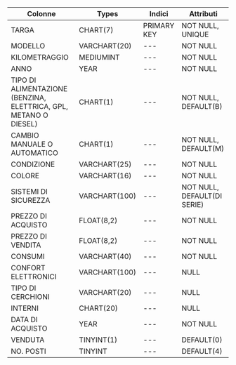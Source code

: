 <!-- Vi chiediamo di immaginare la struttura di una tabella per memorizzare tutti i dati riguardanti delle auto usate messe in vendita da un concessionario!
Elencate le colonne, poi pensate ai tipi di dati corretti per ciascuna colonna. Infine, identificate la primary key ed assegnate gli attributi appropriati -->

| Colonne                                                          | Types         | Indici      | Attributi                   |
| ---------------------------------------------------------------- | ------------- | ----------- | --------------------------- |
| TARGA                                                            | CHART(7)      | PRIMARY KEY | NOT NULL, UNIQUE            |
| MODELLO                                                          | VARCHART(20)  | ---         | NOT NULL                    |
| KILOMETRAGGIO                                                    | MEDIUMINT     | ---         | NOT NULL                    |
| ANNO                                                             | YEAR          | ---         | NOT NULL                    |
| TIPO DI ALIMENTAZIONE (BENZINA, ELETTRICA, GPL, METANO O DIESEL) | CHART(1)      | ---         | NOT NULL, DEFAULT(B)        |
| CAMBIO MANUALE O AUTOMATICO                                      | CHART(1)      | ---         | NOT NULL, DEFAULT(M)        |
| CONDIZIONE                                                       | VARCHART(25)  | ---         | NOT NULL                    |
| COLORE                                                           | VARCHART(16)  | ---         | NOT NULL                    |
| SISTEMI DI SICUREZZA                                             | VARCHART(100) | ---         | NOT NULL, DEFAULT(DI SERIE) |
| PREZZO DI ACQUISTO                                               | FLOAT(8,2)    | ---         | NOT NULL                    |
| PREZZO DI VENDITA                                                | FLOAT(8,2)    | ---         | NOT NULL                    |
| CONSUMI                                                          | VARCHART(40)  | ---         | NOT NULL                    |
| CONFORT ELETTRONICI                                              | VARCHART(100) | ---         | NULL                        |
| TIPO DI CERCHIONI                                                | VARCHART(20)  | ---         | NULL                        |
| INTERNI                                                          | CHART(20)     | ---         | NULL                        |
| DATA DI ACQUISTO                                                 | YEAR          | ---         | NOT NULL                    |
| VENDUTA                                                          | TINYINT(1)    | ---         | DEFAULT(0)                  |
| NO. POSTI                                                        | TINYINT       | ---         | DEFAULT(4)                  |
